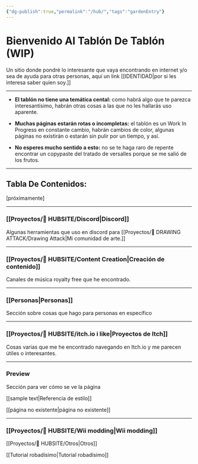```yaml
---
{"dg-publish":true,"permalink":"/hub/","tags":"gardenEntry"}
---
```



# Bienvenido Al Tablón De Tablón (WIP)

Un sitio donde pondré lo interesante que vaya encontrando en internet y/o sea de ayuda para otras personas, aquí un link [[IDENTIDAD\|por si les interesa saber quien soy.]]

---
- **El tablón no tiene una temática cental:** como habrá algo que te parezca interesantísimo, habrán otras cosas a las que no les hallarás uso aparente.

-  **Muchas páginas estarán rotas o incompletas:** el tablón es un Work In Progress en constante cambio, habrán cambios de color, algunas páginas no existirán o estarán sin pulir por un tiempo, y así.

- **No esperes mucho sentido a esto:** no se te haga raro de repente encontrar un copypaste del tratado de versalles porque se me salió de los frutos.

---
## Tabla De Contenidos:

[próximamente]

---

### [[Proyectos/🎎 HUBSITE/Discord\|Discord]]

Algunas herramientas que uso en discord para [[Proyectos/🎨 DRAWING ATTACK/Drawing Attack\|Mi comunidad de arte.]]

---

### [[Proyectos/🎎 HUBSITE/Content Creation\|Creación de contenido]]

Canales de música royalty free que he encontrado.

---
### [[Personas\|Personas]]

Sección sobre cosas que hago para personas en específico

---
### [[Proyectos/🎎 HUBSITE/itch.io i like\|Proyectos de Itch]]

Cosas varias que me he encontrado navegando en Itch.io y me parecen útiles o interesantes.

---

### Preview

Sección para ver cómo se ve la página

 [[sample text\|Referencia de estilo]]

 [[página no existente\|página no existente]]

---
### [[Proyectos/🎎 HUBSITE/Wii modding\|Wii modding]]

[[Proyectos/🎎 HUBSITE/Otros\|Otros]]

[[Tutorial robadísimo\|Tutorial robadísimo]]
